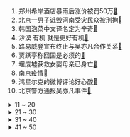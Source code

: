 1. 郑州希岸酒店暴雨后涨价被罚50万[:link:](https://s.weibo.com/weibo?q=%23郑州希岸酒店暴雨后涨价被罚50万%23&Refer=top)
2. 北京一男子诋毁河南受灾民众被刑拘[:link:](https://s.weibo.com/weibo?q=%23北京一男子诋毁河南受灾民众被刑拘%23&Refer=top)
3. 韩国泡菜中文译名定为辛奇[:link:](https://s.weibo.com/weibo?q=%23韩国泡菜中文译名定为辛奇%23&Refer=top)
4. 沙漠 有机 就是更好有机[:link:](https://s.weibo.com/weibo?q=%23沙漠%20有机%20就是更好有机%23&Refer=top)
5. 路易威登宣布终止与吴亦凡合作关系[:link:](https://s.weibo.com/weibo?q=%23路易威登宣布终止与吴亦凡合作关系%23&Refer=top)
6. 贾跃亭称回国是必须的[:link:](https://s.weibo.com/weibo?q=%23贾跃亭称回国是必须的%23&Refer=top)
7. 埋废墟获救女婴母亲已身亡[:link:](https://s.weibo.com/weibo?q=%23埋废墟获救女婴母亲已身亡%23&Refer=top)
8. 南京疫情[:link:](https://s.weibo.com/weibo?q=%23南京疫情%23&Refer=top)
9. 鸿星尔克的微博评论好心酸[:link:](https://s.weibo.com/weibo?q=%23鸿星尔克的微博评论好心酸%23&Refer=top)
10. 北京警方通报吴亦凡事件[:link:](https://s.weibo.com/weibo?q=%23北京警方通报吴亦凡事件%23&Refer=top)
<details>
<summary>11 ~ 20</summary>

11. 中国共产党在江苏历史展暂停开放[:link:](https://s.weibo.com/weibo?q=%23中国共产党在江苏历史展暂停开放%23&Refer=top)
12. 新乡[:link:](https://s.weibo.com/weibo?q=%23新乡%23&Refer=top)
13. 洪水中救人的大哥是退伍特种兵[:link:](https://s.weibo.com/weibo?q=%23洪水中救人的大哥是退伍特种兵%23&Refer=top)
14. 沈阳疫情[:link:](https://s.weibo.com/weibo?q=%23沈阳疫情%23&Refer=top)
15. 江西发现鸟中美女仙八色鸫[:link:](https://s.weibo.com/weibo?q=%23江西发现鸟中美女仙八色鸫%23&Refer=top)
16. 江苏医务人员连夜集结支援南京[:link:](https://s.weibo.com/weibo?q=%23江苏医务人员连夜集结支援南京%23&Refer=top)
17. 云南虫谷[:link:](https://s.weibo.com/weibo?q=%23云南虫谷%23&Refer=top)
18. 环卫工撞保时捷车主放弃索赔[:link:](https://s.weibo.com/weibo?q=%23环卫工撞保时捷车主放弃索赔%23&Refer=top)
19. 不说再见[:link:](https://s.weibo.com/weibo?q=%23不说再见%23&Refer=top)
20. 台风[:link:](https://s.weibo.com/weibo?q=%23台风%23&Refer=top)
</details>
<details>
<summary>21 ~ 30</summary>

21. 他们总说那句让人心疼的谎话[:link:](https://s.weibo.com/weibo?q=%23他们总说那句让人心疼的谎话%23&Refer=top)
22. 致命女人2[:link:](https://s.weibo.com/weibo?q=%23致命女人2%23&Refer=top)
23. 我在他乡挺好的豆瓣开分[:link:](https://s.weibo.com/weibo?q=%23我在他乡挺好的豆瓣开分%23&Refer=top)
24. 郎平拿纸张测试球馆内风向[:link:](https://s.weibo.com/weibo?q=%23郎平拿纸张测试球馆内风向%23&Refer=top)
25. 几内亚撤销退出东京奥运的决定[:link:](https://s.weibo.com/weibo?q=%23几内亚撤销退出东京奥运的决定%23&Refer=top)
26. 蓝天救援队[:link:](https://s.weibo.com/weibo?q=%23蓝天救援队%23&Refer=top)
27. 百家粉丝团公益联盟[:link:](https://s.weibo.com/weibo?q=%23百家粉丝团公益联盟%23&Refer=top)
28. 刺猬妈妈救出了唯一幸存的宝宝[:link:](https://s.weibo.com/weibo?q=%23刺猬妈妈救出了唯一幸存的宝宝%23&Refer=top)
29. 浙江累计预排预泄53个西湖水量[:link:](https://s.weibo.com/weibo?q=%23浙江累计预排预泄53个西湖水量%23&Refer=top)
30. 北辙南辕[:link:](https://s.weibo.com/weibo?q=%23北辙南辕%23&Refer=top)
</details>
<details>
<summary>31 ~ 40</summary>

31. K599次列车被困新乡车厢疑二次倾斜[:link:](https://s.weibo.com/weibo?q=%23K599次列车被困新乡车厢疑二次倾斜%23&Refer=top)
32. 6只沙狐宝宝现身额尔古纳草原[:link:](https://s.weibo.com/weibo?q=%236只沙狐宝宝现身额尔古纳草原%23&Refer=top)
33. 孩子王 希望大家不要放弃我[:link:](https://s.weibo.com/weibo?q=%23孩子王%20希望大家不要放弃我%23&Refer=top)
34. 河南新密发改委副主任遇难[:link:](https://s.weibo.com/weibo?q=%23河南新密发改委副主任遇难%23&Refer=top)
35. 2名高一女生救起跳河轻生孕妇[:link:](https://s.weibo.com/weibo?q=%232名高一女生救起跳河轻生孕妇%23&Refer=top)
36. 沈阳货车与客车发生交通事故致8死[:link:](https://s.weibo.com/weibo?q=%23沈阳货车与客车发生交通事故致8死%23&Refer=top)
37. 萧嫣谈女性穿衣自由[:link:](https://s.weibo.com/weibo?q=%23萧嫣谈女性穿衣自由%23&Refer=top)
38. 奥运会[:link:](https://s.weibo.com/weibo?q=%23奥运会%23&Refer=top)
39. 郑州街头到处是外地车牌救援车[:link:](https://s.weibo.com/weibo?q=%23郑州街头到处是外地车牌救援车%23&Refer=top)
40. 南京凌晨5点的核酸现场红日升[:link:](https://s.weibo.com/weibo?q=%23南京凌晨5点的核酸现场红日升%23&Refer=top)
</details>
<details>
<summary>41 ~ 50</summary>

41. 小朋友看到灾后场景流泪[:link:](https://s.weibo.com/weibo?q=%23小朋友看到灾后场景流泪%23&Refer=top)
42. 我是真的爱你[:link:](https://s.weibo.com/weibo?q=%23我是真的爱你%23&Refer=top)
43. 杭州电动车爆燃救人保安获奖5千元[:link:](https://s.weibo.com/weibo?q=%23杭州电动车爆燃救人保安获奖5千元%23&Refer=top)
44. 创建救命文档女生是上财学生[:link:](https://s.weibo.com/weibo?q=%23创建救命文档女生是上财学生%23&Refer=top)
45. 武大教授周玄毅被校方处分[:link:](https://s.weibo.com/weibo?q=%23武大教授周玄毅被校方处分%23&Refer=top)
46. 韩国球员输球后拒与对手握手[:link:](https://s.weibo.com/weibo?q=%23韩国球员输球后拒与对手握手%23&Refer=top)
47. 台风烟花将严重影响苏州[:link:](https://s.weibo.com/weibo?q=%23台风烟花将严重影响苏州%23&Refer=top)
48. 这才是我们需要的企业[:link:](https://s.weibo.com/weibo?q=%23这才是我们需要的企业%23&Refer=top)
49. 江苏溧阳通报一例新冠阳性人员行程轨迹[:link:](https://s.weibo.com/weibo?q=%23江苏溧阳通报一例新冠阳性人员行程轨迹%23&Refer=top)
50. 郑州一公路女职工抢险途中被冲走殉职[:link:](https://s.weibo.com/weibo?q=%23郑州一公路女职工抢险途中被冲走殉职%23&Refer=top)
51. 央视新闻连麦救命文档创建者[:link:](https://s.weibo.com/weibo?q=%23央视新闻连麦救命文档创建者%23&Refer=top)
</details>